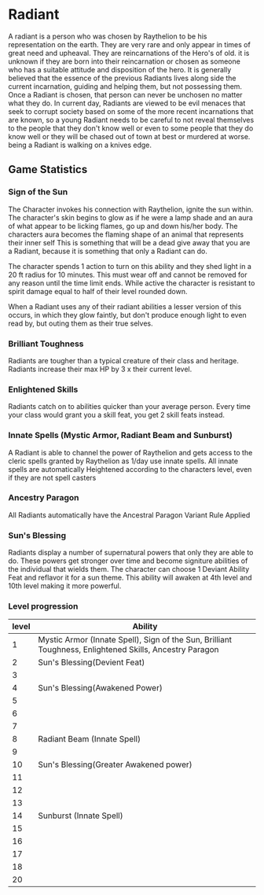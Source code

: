 # Radiant
A radiant is a person who was chosen by Raythelion to be his representation on the earth. They are very rare and only appear in times of great need and upheaval. They are reincarnations of the Hero's of old. it is unknown if they are born into their reincarnation or chosen as someone who has a suitable attitude and disposition of the hero. It is generally believed that the essence of the previous Radiants lives along side the current incarnation, guiding and helping them, but not possessing them. Once a Radiant is chosen, that person can never be unchosen no matter what they do. In current day, Radiants are viewed to be evil menaces that seek to corrupt society based on some of the more recent incarnations that are known, so a young Radiant needs to be careful to not reveal themselves to the people that they don't know well or even to some people that they do know well or they will be chased out of town at best or murdered at worse. being a Radiant is walking on a knives edge.

## Game Statistics 
### Sign of the Sun
The Character invokes his connection with Raythelion, ignite the sun within. The character's skin begins to glow as if he were a lamp shade and an aura of what appear to be licking flames, go up and down his/her body. The characters aura becomes the flaming shape of an animal that represents their inner self This is something that will be a dead give away that you are a Radiant, because it is something that only a Radiant can do.

The character spends 1 action to turn on this ability and they shed light in a 20 ft radius for 10 minutes. This must wear off and cannot be removed for any reason until the time limit ends. While active the character is resistant to spirit damage equal to half of their level rounded down.

When a Radiant uses any of their radiant abilities a lesser version of this occurs, in which they glow faintly, but don't produce enough light to even read by, but outing them as their true selves.

### Brilliant Toughness
Radiants are tougher than a typical creature of their class and heritage. Radiants increase their max HP by 3 x their current level.

### Enlightened Skills
Radiants catch on to abilities quicker than your average person. Every time your class would grant you a skill feat, you get 2 skill feats instead.

### Innate Spells (Mystic Armor, Radiant Beam and Sunburst)
A Radiant is able to channel the power of Raythelion and gets access to the cleric spells granted by Raythelion as 1/day use innate spells. All innate spells are automatically Heightened according to the characters level, even if they are not spell casters

### Ancestry Paragon
All Radiants automatically have the Ancestral Paragon Variant Rule Applied

### Sun's Blessing
Radiants display a number of supernatural powers that only they are able to do. These powers get stronger over time and become signiture abilities of the individual that wields them. The character can choose 1 Deviant Ability Feat and reflavor it for a sun theme. This ability will awaken at 4th level and 10th level making it more powerful.

### Level progression
| level | Ability |
|------|-------|
|1 | Mystic Armor (Innate Spell), Sign of the Sun, Brilliant Toughness, Enlightened Skills, Ancestry Paragon|
|2 | Sun's Blessing(Devient Feat)|
|3 ||
|4 | Sun's Blessing(Awakened Power)|
|5 ||
|6 ||
|7||
|8| Radiant Beam (Innate Spell)| 
|9||
|10|Sun's Blessing(Greater Awakened power)|
|11||
|12||
|13||
|14|Sunburst (Innate Spell)|
|15||
|16||
|17||
|18||
|20||
